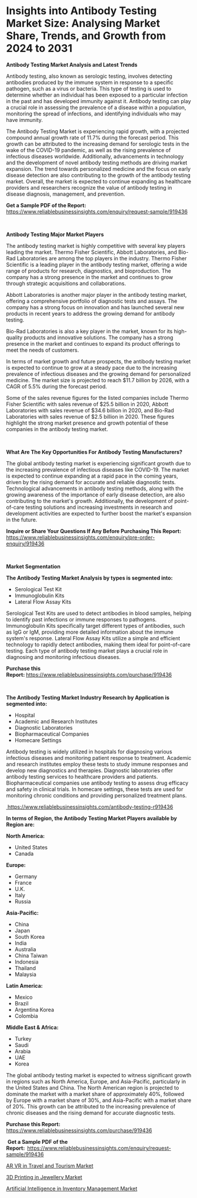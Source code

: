 <p><h1>Insights into Antibody Testing Market Size: Analysing Market Share, Trends, and Growth from 2024 to 2031</h1></p><p><strong>Antibody Testing Market Analysis and Latest Trends</strong></p>
<p><p>Antibody testing, also known as serologic testing, involves detecting antibodies produced by the immune system in response to a specific pathogen, such as a virus or bacteria. This type of testing is used to determine whether an individual has been exposed to a particular infection in the past and has developed immunity against it. Antibody testing can play a crucial role in assessing the prevalence of a disease within a population, monitoring the spread of infections, and identifying individuals who may have immunity.</p><p>The Antibody Testing Market is experiencing rapid growth, with a projected compound annual growth rate of 11.7% during the forecast period. This growth can be attributed to the increasing demand for serologic tests in the wake of the COVID-19 pandemic, as well as the rising prevalence of infectious diseases worldwide. Additionally, advancements in technology and the development of novel antibody testing methods are driving market expansion. The trend towards personalized medicine and the focus on early disease detection are also contributing to the growth of the antibody testing market. Overall, the market is expected to continue expanding as healthcare providers and researchers recognize the value of antibody testing in disease diagnosis, management, and prevention.</p></p>
<p><strong>Get a Sample PDF of the Report:&nbsp;</strong> <a href="https://www.reliablebusinessinsights.com/enquiry/request-sample/919436">https://www.reliablebusinessinsights.com/enquiry/request-sample/919436</a></p>
<p>&nbsp;</p>
<p><strong>Antibody Testing Major Market Players</strong></p>
<p><p>The antibody testing market is highly competitive with several key players leading the market. Thermo Fisher Scientific, Abbott Laboratories, and Bio-Rad Laboratories are among the top players in the industry. Thermo Fisher Scientific is a leading player in the antibody testing market, offering a wide range of products for research, diagnostics, and bioproduction. The company has a strong presence in the market and continues to grow through strategic acquisitions and collaborations.</p><p>Abbott Laboratories is another major player in the antibody testing market, offering a comprehensive portfolio of diagnostic tests and assays. The company has a strong focus on innovation and has launched several new products in recent years to address the growing demand for antibody testing.</p><p>Bio-Rad Laboratories is also a key player in the market, known for its high-quality products and innovative solutions. The company has a strong presence in the market and continues to expand its product offerings to meet the needs of customers.</p><p>In terms of market growth and future prospects, the antibody testing market is expected to continue to grow at a steady pace due to the increasing prevalence of infectious diseases and the growing demand for personalized medicine. The market size is projected to reach $11.7 billion by 2026, with a CAGR of 5.5% during the forecast period.</p><p>Some of the sales revenue figures for the listed companies include Thermo Fisher Scientific with sales revenue of $25.5 billion in 2020, Abbott Laboratories with sales revenue of $34.6 billion in 2020, and Bio-Rad Laboratories with sales revenue of $2.5 billion in 2020. These figures highlight the strong market presence and growth potential of these companies in the antibody testing market.</p></p>
<p>&nbsp;</p>
<p><strong>What Are The Key Opportunities For Antibody Testing Manufacturers?</strong></p>
<p><p>The global antibody testing market is experiencing significant growth due to the increasing prevalence of infectious diseases like COVID-19. The market is expected to continue expanding at a rapid pace in the coming years, driven by the rising demand for accurate and reliable diagnostic tests. Technological advancements in antibody testing methods, along with the growing awareness of the importance of early disease detection, are also contributing to the market's growth. Additionally, the development of point-of-care testing solutions and increasing investments in research and development activities are expected to further boost the market's expansion in the future.</p></p>
<p><strong>Inquire or Share Your Questions If Any Before Purchasing This Report:</strong> <a href="https://www.reliablebusinessinsights.com/enquiry/pre-order-enquiry/919436">https://www.reliablebusinessinsights.com/enquiry/pre-order-enquiry/919436</a></p>
<p>&nbsp;</p>
<p><strong>Market Segmentation</strong></p>
<p><strong>The Antibody Testing Market Analysis by types is segmented into:</strong></p>
<p><ul><li>Serological Test Kit</li><li>Immunoglobulin Kits</li><li>Lateral Flow Assay Kits</li></ul></p>
<p><p>Serological Test Kits are used to detect antibodies in blood samples, helping to identify past infections or immune responses to pathogens. Immunoglobulin Kits specifically target different types of antibodies, such as IgG or IgM, providing more detailed information about the immune system's response. Lateral Flow Assay Kits utilize a simple and efficient technology to rapidly detect antibodies, making them ideal for point-of-care testing. Each type of antibody testing market plays a crucial role in diagnosing and monitoring infectious diseases.</p></p>
<p><strong>Purchase this Report:&nbsp;</strong><a href="https://www.reliablebusinessinsights.com/purchase/919436">https://www.reliablebusinessinsights.com/purchase/919436</a></p>
<p>&nbsp;</p>
<p><strong>The Antibody Testing Market Industry Research by Application is segmented into:</strong></p>
<p><ul><li>Hospital</li><li>Academic and Research Institutes</li><li>Diagnostic Laboratories</li><li>Biopharmaceutical Companies</li><li>Homecare Settings</li></ul></p>
<p><p>Antibody testing is widely utilized in hospitals for diagnosing various infectious diseases and monitoring patient response to treatment. Academic and research institutes employ these tests to study immune responses and develop new diagnostics and therapies. Diagnostic laboratories offer antibody testing services to healthcare providers and patients. Biopharmaceutical companies use antibody testing to assess drug efficacy and safety in clinical trials. In homecare settings, these tests are used for monitoring chronic conditions and providing personalized treatment plans.</p></p>
<p><a href="https://www.reliablebusinessinsights.com/antibody-testing-r919436">&nbsp;https://www.reliablebusinessinsights.com/antibody-testing-r919436</a></p>
<p><strong>In terms of Region, the Antibody Testing Market Players available by Region are:</strong></p>
<p>
    <p> <strong> North America: </strong>
        <ul>
            <li>United States</li>
            <li>Canada</li>
        </ul>
        </p> 
    <p> <strong> Europe: </strong>
        <ul>
            <li>Germany</li>
            <li>France</li>
            <li>U.K.</li>
            <li>Italy</li>
            <li>Russia</li>
        </ul>
        </p> 
    <p> <strong> Asia-Pacific: </strong>
        <ul>
            <li>China</li>
            <li>Japan</li>
            <li>South Korea</li>
            <li>India</li>
            <li>Australia</li>
            <li>China Taiwan</li>
            <li>Indonesia</li>
            <li>Thailand</li>
            <li>Malaysia</li>
        </ul>
        </p> 
    <p> <strong> Latin America: </strong>
        <ul>
            <li>Mexico</li>
            <li>Brazil</li>
            <li>Argentina Korea</li>
            <li>Colombia</li>
        </ul>
        </p> 
    <p> <strong> Middle East & Africa: </strong>
        <ul>
            <li>Turkey</li>
            <li>Saudi</li>
            <li>Arabia</li>
            <li>UAE</li>
            <li>Korea</li>
        </ul>
    </p>
    </p>
<p><p>The global antibody testing market is expected to witness significant growth in regions such as North America, Europe, and Asia-Pacific, particularly in the United States and China. The North American region is projected to dominate the market with a market share of approximately 40%, followed by Europe with a market share of 30%, and Asia-Pacific with a market share of 20%. This growth can be attributed to the increasing prevalence of chronic diseases and the rising demand for accurate diagnostic tests.</p></p>
<p><strong>Purchase this Report: </strong><a href="https://www.reliablebusinessinsights.com/purchase/919436">https://www.reliablebusinessinsights.com/purchase/919436</a></p>
<p>&nbsp;<strong>Get a Sample PDF of the Report:&nbsp;&nbsp;</strong><a href="https://www.reliablebusinessinsights.com/enquiry/request-sample/919436">https://www.reliablebusinessinsights.com/enquiry/request-sample/919436</a></p>
<p><strong></strong></p>
<p><p><a href="https://github.com/faniayasa/Market-Research-Report-List-1/blob/main/ar-vr-in-travel-and-tourism-market.md">AR VR in Travel and Tourism Market</a></p><p><a href="https://github.com/alexcrou8/Market-Research-Report-List-1/blob/main/3d-printing-in-jewellery-market.md">3D Printing in Jewellery Market</a></p><p><a href="https://github.com/thereveren80/Market-Research-Report-List-1/blob/main/artificial-intelligence-in-inventory-management-market.md">Artificial Intelligence in Inventory Management Market</a></p></p>